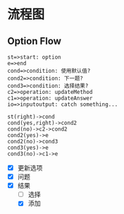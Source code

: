 # 流程图

## Option Flow

```flow
st=>start: option
e=>end
cond=>condition: 使用默认值?
cond2=>condition: 下一题?
cond3=>condition: 选择结果?
c2=>operation: updateMethod
c1=>operation: updateAnswer
io=>inputoutput: catch something...

st(right)->cond
cond(yes,right)->cond2
cond(no)->c2->cond2
cond2(yes)->e
cond2(no)->cond3
cond3(yes)->e
cond3(no)->c1->e
```

- [x] 更新选项
- [x] 问题
- [x] 结果
    - [ ] 选择
    - [x] 添加